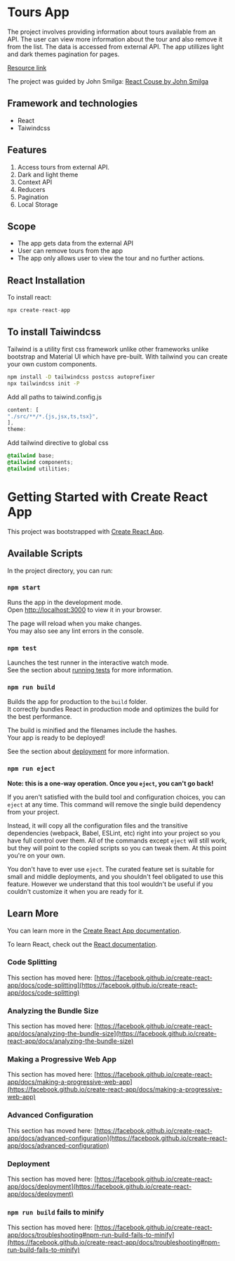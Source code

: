 # Tours App

The project involves providing information about tours available from an API. The user can view more information about the tour and also remove it from the list.
The data is accessed from external API. The app utillizes light and dark themes pagination for pages.

[Resource link]('https://course-api.com/react-tours-project')

The project was guided by John Smilga:
[React Couse by John Smilga](https://www.udemy.com/course/react-tutorial-and-projects-course/?couponCode=REACT-OCT)

## Framework and technologies

- React
- Taiwindcss

## Features

1. Access tours from external API.
1. Dark and light theme
1. Context API
1. Reducers
1. Pagination
1. Local Storage

## Scope

- The app gets data from the external API
- User can remove tours from the app
- The app only allows user to view the tour and no further actions.

## React Installation

To install react:

```js
npx create-react-app
```

## To install Taiwindcss

Tailwind is a utility first css framework unlike other frameworks unlike bootstrap and Material UI which have pre-built. With tailwind you can create your own custom components.

```bash
npm install -D tailwindcss postcss autoprefixer
npx tailwindcss init -P
```

Add all paths to taiwind.config.js

```js
content: [
"./src/**/*.{js,jsx,ts,tsx}",
],
theme:
```

Add tailwind directive to global css

```css
@tailwind base;
@tailwind components;
@tailwind utilities;
```

# Getting Started with Create React App

This project was bootstrapped with [Create React App](https://github.com/facebook/create-react-app).

## Available Scripts

In the project directory, you can run:

### `npm start`

Runs the app in the development mode.\
Open [http://localhost:3000](http://localhost:3000) to view it in your browser.

The page will reload when you make changes.\
You may also see any lint errors in the console.

### `npm test`

Launches the test runner in the interactive watch mode.\
See the section about [running tests](https://facebook.github.io/create-react-app/docs/running-tests) for more information.

### `npm run build`

Builds the app for production to the `build` folder.\
It correctly bundles React in production mode and optimizes the build for the best performance.

The build is minified and the filenames include the hashes.\
Your app is ready to be deployed!

See the section about [deployment](https://facebook.github.io/create-react-app/docs/deployment) for more information.

### `npm run eject`

**Note: this is a one-way operation. Once you `eject`, you can't go back!**

If you aren't satisfied with the build tool and configuration choices, you can `eject` at any time. This command will remove the single build dependency from your project.

Instead, it will copy all the configuration files and the transitive dependencies (webpack, Babel, ESLint, etc) right into your project so you have full control over them. All of the commands except `eject` will still work, but they will point to the copied scripts so you can tweak them. At this point you're on your own.

You don't have to ever use `eject`. The curated feature set is suitable for small and middle deployments, and you shouldn't feel obligated to use this feature. However we understand that this tool wouldn't be useful if you couldn't customize it when you are ready for it.

## Learn More

You can learn more in the [Create React App documentation](https://facebook.github.io/create-react-app/docs/getting-started).

To learn React, check out the [React documentation](https://reactjs.org/).

### Code Splitting

This section has moved here: [https://facebook.github.io/create-react-app/docs/code-splitting](https://facebook.github.io/create-react-app/docs/code-splitting)

### Analyzing the Bundle Size

This section has moved here: [https://facebook.github.io/create-react-app/docs/analyzing-the-bundle-size](https://facebook.github.io/create-react-app/docs/analyzing-the-bundle-size)

### Making a Progressive Web App

This section has moved here: [https://facebook.github.io/create-react-app/docs/making-a-progressive-web-app](https://facebook.github.io/create-react-app/docs/making-a-progressive-web-app)

### Advanced Configuration

This section has moved here: [https://facebook.github.io/create-react-app/docs/advanced-configuration](https://facebook.github.io/create-react-app/docs/advanced-configuration)

### Deployment

This section has moved here: [https://facebook.github.io/create-react-app/docs/deployment](https://facebook.github.io/create-react-app/docs/deployment)

### `npm run build` fails to minify

This section has moved here: [https://facebook.github.io/create-react-app/docs/troubleshooting#npm-run-build-fails-to-minify](https://facebook.github.io/create-react-app/docs/troubleshooting#npm-run-build-fails-to-minify)
